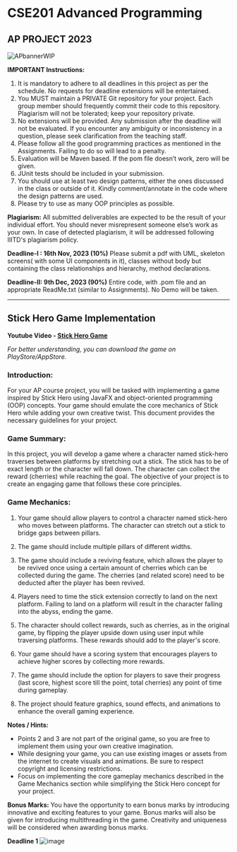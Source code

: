 # CSE201 Advanced Programming
## AP PROJECT 2023

![APbannerWIP](https://github.com/aroraomansh/CSE201_Project/assets/119057485/baffcdea-aee0-48a5-87de-91837f241302)

**IMPORTANT Instructions:**
1. It is mandatory to adhere to all deadlines in this project as per the schedule. No requests for deadline extensions will be entertained.
2. You MUST maintain a PRIVATE Git repository for your project. Each group member should frequently commit their code to this repository. Plagiarism will not be tolerated; keep your repository private.
3. No extensions will be provided. Any submission after the deadline will not be evaluated. If you encounter any ambiguity or inconsistency in a question, please seek clarification from the teaching staff.
4. Please follow all the good programming practices as mentioned in the Assignments. Failing to do so will lead to a penalty. 
5. Evaluation will be Maven based. If the pom file doesn’t work, zero will be given.
6. JUnit tests should be included in your submission.  
7. You should use at least two design patterns, either the ones discussed in the class or outside of it. Kindly comment/annotate in the code where the design patterns are used.
8. Please try to use as many OOP principles as possible. 

**Plagiarism:** All submitted deliverables are expected to be the result of your individual effort. You should never misrepresent someone else’s work as your own. In case of detected plagiarism, it will be addressed following IIITD's plagiarism policy.

**Deadline-I : 16th Nov, 2023 (10%)**
Please submit a pdf with UML, skeleton screens( with some UI components in it), classes without body but containing the class relationships and hierarchy, method declarations.

**Deadline-II: 9th Dec, 2023 (90%)**
Entire code, with .pom file and an appropriate ReadMe.txt (similar to Assignments). No Demo will be taken.

---

## Stick Hero Game Implementation

**Youtube Video - [Stick Hero Game](https://youtu.be/VvbPMrWXQVU?si=bB41wvJRrWv4rjtZ)**

_For better understanding, you can download the game on PlayStore/AppStore._

### Introduction:

For your AP course project, you will be tasked with implementing a game inspired by Stick Hero using JavaFX and object-oriented programming (OOP) concepts. Your game should emulate the core mechanics of Stick Hero while adding your own creative twist. This document provides the necessary guidelines for your project.

### Game Summary:

In this project, you will develop a game where a character named stick-hero traverses between platforms by stretching out a stick. The stick has to be of exact length or the character will fall down. The character can collect the reward (cherries) while reaching the goal. The objective of your project is to create an engaging game that follows these core principles.

### Game Mechanics:

1. Your game should allow players to control a character named stick-hero who moves between platforms. The character can stretch out a stick to bridge gaps between pillars.

2. The game should include multiple pillars of different widths.

3. The game should include a reviving feature, which allows the player to be revived once using a certain amount of cherries which can be collected during the game. The cherries (and related score) need to be deducted after the player has been revived. 

4. Players need to time the stick extension correctly to land on the next platform. Failing to land on a platform will result in the character falling into the abyss, ending the game.

5. The character should collect rewards, such as cherries, as in the original game, by flipping the player upside down using user input while traversing platforms. These rewards should add to the player's score. 

6. Your game should have a scoring system that encourages players to achieve higher scores by collecting more rewards.

8. The game should include the option for players to save their progress (last score, highest score till the point, total cherries) any point of time during gameplay.

9. The project should feature graphics, sound effects, and animations to enhance the overall gaming experience.

**Notes / Hints:**
- Points 2 and 3 are not part of the original game, so you are free to implement them using your own creative imagination.
- While designing your game, you can use existing images or assets from the internet to create visuals and animations. Be sure to respect copyright and licensing restrictions.
- Focus on implementing the core gameplay mechanics described in the Game Mechanics section while simplifying the Stick Hero concept for your project.

**Bonus Marks:**
You have the opportunity to earn bonus marks by introducing innovative and exciting features to your game. Bonus marks will also be given for introducing multithreading in the game. Creativity and uniqueness will be considered when awarding bonus marks.

**Deadline 1**
![image](https://github.com/aroraomansh/CSE201_Project/assets/119057485/615e10aa-6f1d-4a29-9c85-7ccc6b4e4520)

